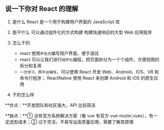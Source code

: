 ## 说一下你对 React 的理解

1. 是什么
   React 是一个用于构建用户界面的 JavaScript 库

2. 能干什么
   可以通过组件化的方式构建 构建快速响应的大型 Web 应用程序

3. 怎么干的

   - react 使用`声名式`编写用户界面，便于调试
   - react 可以让我们进行`组件化`编程，把页面拆分为一个个组件，方便视图的拆分和复用
   - `一次学习，跨平台编写`，可以使用 React 开发 Web、Android、IOS、VR 和命令行程序；
     ReactNative 使用 React 来创建 Android 和 iOS 的原生应用

4. 干的怎么样

**优点：**开发团队和社区强大，API 比较简洁

**缺点：**① 没有官方系统解决方案（像 vue 有官方 vue-router,vuex），有一定选型成本；② 过于灵活，不易写出高质量应用，需要了解其原理
